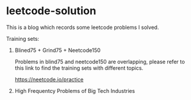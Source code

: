 # leetcode-solution

This is a blog which records some leetcode problems I solved.

Training sets:

1. Blined75 + Grind75 + Neetcode150

   Problems in blind75 and neetcode150 are overlapping, please refer to this link to find the training sets with different topics.

   https://neetcode.io/practice

2. High Frequentcy Problems of Big Tech Industries
